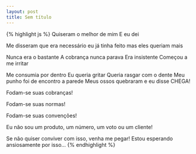 ```yaml
---
layout: post
title: Sem título
---
```


{% highlight js %}
Quiseram o melhor de mim
E eu dei

Me disseram que era necessário
eu já tinha feito
mas eles queriam mais

Nunca era o bastante
A cobrança nunca parava
Era insistente
Começou a me irritar

Me consumia por dentro
Eu queria gritar
Queria rasgar com o dente 
Meu punho foi de encontro a parede
Meus ossos quebraram e eu disse CHEGA!

Fodam-se suas cobranças!

Fodam-se suas normas!

Fodam-se suas convenções!

Eu não sou um produto, um número, um voto ou um cliente!

Se não quiser conviver com isso, venha me pegar!
Estou esperando ansiosamente por isso...
{% endhighlight %}

